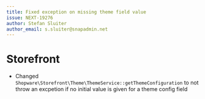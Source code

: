 ```yaml
---
title: Fixed exception on missing theme field value
issue: NEXT-19276
author: Stefan Sluiter
author_email: s.sluiter@snapadmin.net
---
```

# Storefront
* Changed `Shopware\Storefront\Theme\ThemeService::getThemeConfiguration` to not throw an excpetion if no initial value is given for a theme config field
